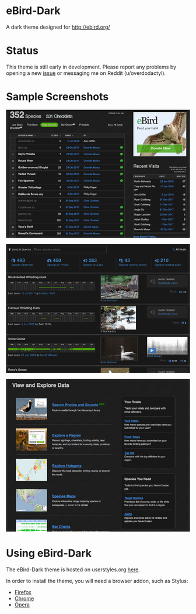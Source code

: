 # eBird-Dark

A dark theme designed for http://ebird.org/

# Status

This theme is still early in development.  Please report any problems by opening a new [issue](https://github.com/overdodactyl/eBird-Dark/issues) or messaging me on Reddit (u/overdodactyl).

# Sample Screenshots

![1](screenshots/eBird_1.png)

![2](screenshots/eBird_2.png)

![3](screenshots/eBird_3.png)

# Using eBird-Dark

The eBird-Dark theme is hosted on userstyles.org [here](https://userstyles.org/styles/154594/ebird-dark).

In order to install the theme, you will need a browser addon, such as Stylus:

* [Firefox](https://addons.mozilla.org/en-US/firefox/addon/styl-us/)
* [Chrome](https://chrome.google.com/webstore/detail/stylus/clngdbkpkpeebahjckkjfobafhncgmne)
* [Opera](https://addons.opera.com/en-gb/extensions/details/stylus/)
